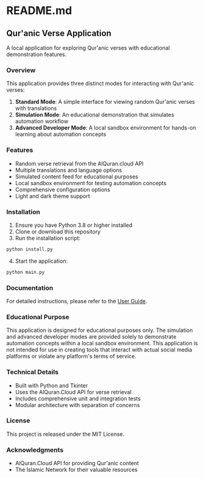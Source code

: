 # README.md

## Qur'anic Verse Application

A local application for exploring Qur'anic verses with educational demonstration features.

### Overview

This application provides three distinct modes for interacting with Qur'anic verses:

1. **Standard Mode**: A simple interface for viewing random Qur'anic verses with translations
2. **Simulation Mode**: An educational demonstration that simulates automation workflow
3. **Advanced Developer Mode**: A local sandbox environment for hands-on learning about automation concepts

### Features

- Random verse retrieval from the AlQuran.cloud API
- Multiple translations and language options
- Simulated content feed for educational purposes
- Local sandbox environment for testing automation concepts
- Comprehensive configuration options
- Light and dark theme support

### Installation

1. Ensure you have Python 3.8 or higher installed
2. Clone or download this repository
3. Run the installation script:

```bash
python install.py
```

4. Start the application:

```bash
python main.py
```

### Documentation

For detailed instructions, please refer to the [User Guide](docs/user_guide.md).

### Educational Purpose

This application is designed for educational purposes only. The simulation and advanced developer modes are provided solely to demonstrate automation concepts within a local sandbox environment. This application is not intended for use in creating tools that interact with actual social media platforms or violate any platform's terms of service.

### Technical Details

- Built with Python and Tkinter
- Uses the AlQuran.Cloud API for verse retrieval
- Includes comprehensive unit and integration tests
- Modular architecture with separation of concerns

### License

This project is released under the MIT License.

### Acknowledgments

- AlQuran.Cloud API for providing Qur'anic content
- The Islamic Network for their valuable resources
